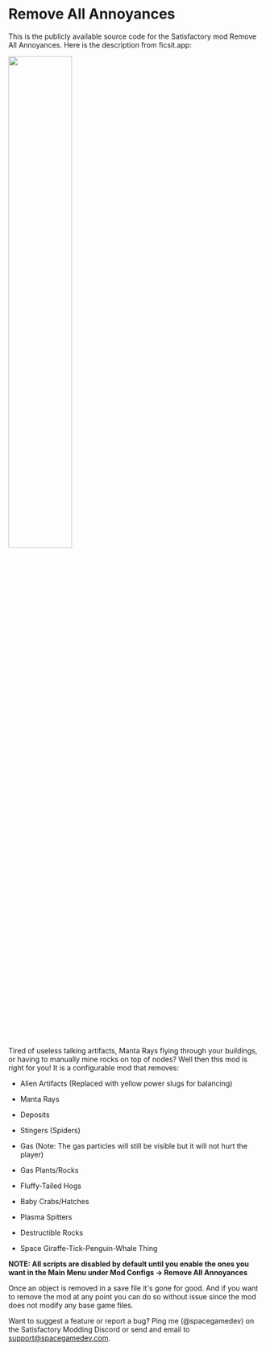 # Remove All Annoyances
This is the publicly available source code for the Satisfactory mod Remove All Annoyances. Here is the description from ficsit.app:

<img src="https://i.imgur.com/TRwTMJg.png" width="50%">

Tired of useless talking artifacts, Manta Rays flying through your buildings, or having to manually mine rocks on top of nodes? Well then this mod is right for you! It is a configurable mod that removes:

* Alien Artifacts (Replaced with yellow power slugs for balancing)

* Manta Rays

* Deposits

* Stingers (Spiders)

* Gas (Note: The gas particles will still be visible but it will not hurt the player)

* Gas Plants/Rocks

* Fluffy-Tailed Hogs

* Baby Crabs/Hatches

* Plasma Spitters

* Destructible Rocks

* Space Giraffe-Tick-Penguin-Whale Thing

<b>NOTE: All scripts are disabled by default until you enable the ones you want in the Main Menu under Mod Configs -> Remove All Annoyances</b>

Once an object is removed in a save file it's gone for good. And if you want to remove the mod at any point you can do so without issue since the mod does not modify any base game files.

Want to suggest a feature or report a bug? Ping me (@spacegamedev) on the Satisfactory Modding Discord or send and email to support@spacegamedev.com.
